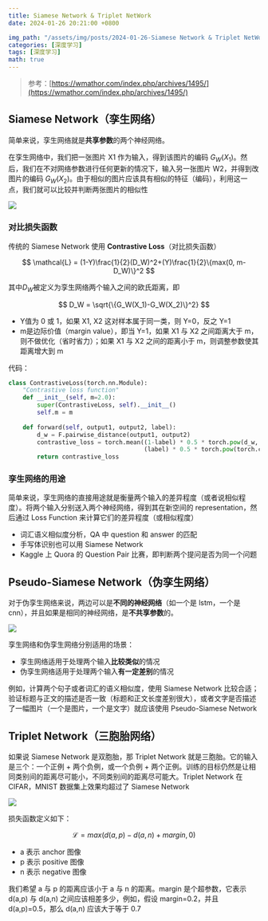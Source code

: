 ```yaml
---
title: Siamese Network & Triplet NetWork
date: 2024-01-26 20:21:00 +0800

img_path: "/assets/img/posts/2024-01-26-Siamese Network & Triplet NetWork"
categories: [深度学习]
tags: [深度学习]
math: true
---
```


> 参考：[https://wmathor.com/index.php/archives/1495/](https://wmathor.com/index.php/archives/1495/)

## Siamese Network（孪生网络）

简单来说，孪生网络就是**共享参数**的两个神经网络。

在孪生网络中，我们把一张图片 X1 作为输入，得到该图片的编码 $G_W(X_1)$。然后，我们在不对网络参数进行任何更新的情况下，输入另一张图片 W2，并得到改图片的编码 $G_W(X_2)$。由于相似的图片应该具有相似的特征（编码），利用这一点，我们就可以比较并判断两张图片的相似性

![](ls.png)

### 对比损失函数

传统的 Siamese Network 使用 **Contrastive Loss**（对比损失函数）

$$
\mathcal{L} = (1-Y)\frac{1}{2}(D_W)^2+(Y)\frac{1}{2}\{max(0, m-D_W)\}^2
$$

其中$D_W$被定义为孪生网络两个输入之间的欧氏距离，即

$$
D_W = \sqrt{\{G_W(X_1)-G_W(X_2)\}^2}
$$

-  Y值为 0 或 1，如果 X1, X2 这对样本属于同一类，则 Y=0，反之 Y=1
- m是边际价值（margin value），即当 Y=1，如果 X1 与 X2 之间距离大于 m，则不做优化（省时省力）；如果 X1 与 X2 之间的距离小于 m，则调整参数使其距离增大到 m

代码：

```python
class ContrastiveLoss(torch.nn.Module):
    "Contrastive loss function"
    def __init__(self, m=2.0):
        super(ContrastiveLoss, self).__init__()
        self.m = m
            
    def forward(self, output1, output2, label):
        d_w = F.pairwise_distance(output1, output2)
        contrastive_loss = torch.mean((1-label) * 0.5 * torch.pow(d_w, 2) +
                                      (label) * 0.5 * torch.pow(torch.clamp(self.m - d_w, min=0.0), 2))
        return contrastive_loss
```

### 孪生网络的用途

简单来说，孪生网络的直接用途就是衡量两个输入的差异程度（或者说相似程度）。将两个输入分别送入两个神经网络，得到其在新空间的 representation，然后通过 Loss Function 来计算它们的差异程度（或相似程度）

- 词汇语义相似度分析，QA 中 question 和 answer 的匹配
- 手写体识别也可以用 Siamese Network
- Kaggle 上 Quora 的 Question Pair 比赛，即判断两个提问是否为同一个问题

## Pseudo-Siamese Network（伪孪生网络）

对于伪孪生网络来说，两边可以是**不同的神经网络**（如一个是 lstm，一个是 cnn），并且如果是相同的神经网络，是**不共享参数**的。

![](psn.jpg)

孪生网络和伪孪生网络分别适用的场景：

- 孪生网络适用于处理两个输入**比较类似**的情况
- 伪孪生网络适用于处理两个输入**有一定差别**的情况

例如，计算两个句子或者词汇的语义相似度，使用 Siamese Network 比较合适；验证标题与正文的描述是否一致（标题和正文长度差别很大），或者文字是否描述了一幅图片（一个是图片，一个是文字）就应该使用 Pseudo-Siamese Network

## Triplet Network（三胞胎网络）

如果说 Siamese Network 是双胞胎，那 Triplet Network 就是三胞胎。它的输入是三个：一个正例 + 两个负例，或一个负例 + 两个正例。训练的目标仍然是让相同类别间的距离尽可能小，不同类别间的距离尽可能大。Triplet Network 在 CIFAR，MNIST 数据集上效果均超过了 Siamese Network

![](tn.png)

损失函数定义如下：

$$
\mathcal{L}=max(d(a,p)-d(a,n)+margin, 0)
$$

- a 表示 anchor 图像
- p 表示 positive 图像
- n 表示 negative 图像

我们希望 a 与 p 的距离应该小于 a 与 n 的距离。margin 是个超参数，它表示 d(a,p) 与 d(a,n) 之间应该相差多少，例如，假设 margin=0.2，并且 d(a,p)=0.5，那么 d(a,n) 应该大于等于 0.7
